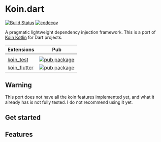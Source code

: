 # Koin.dart

[![Build Status](https://travis-ci.org/pbissonho/koin.dart.svg?branch=master)](https://travis-ci.org/pbissonho/koin.dart)
[![codecov](https://codecov.io/gh/pbissonho/koin.dart/branch/master/graph/badge.svg)](https://codecov.io/gh/pbissonho/koin.dart)

A pragmatic lightweight dependency injection framework. This is a port of [Koin Kotlin](https://github.com/InsertKoinIO/koin) for Dart projects.

| Extensions                                                                            | Pub                                                                                                    |
| ---------------------------------------------------------------------------------- | ------------------------------------------------------------------------------------------------------ |
                |
| [koin_test](https://github.com/pbissonho/koin.dart/tree/master/packages/koin_test)       | [![pub package](https://img.shields.io/pub/v/koin_test.svg)](https://pub.dev/packages/koin_test)       |
| [koin_flutter](https://github.com/pbissonho/koin.dart/tree/master/packages/koin_flutter) | [![pub package](https://img.shields.io/pub/v/koin_flutter.svg)](https://pub.dev/packages/koin_flutte) |



## Warning

This port does not have all the koin features implemented yet, and what it already has is not fully tested. I do not recommend using it yet.


## Get started


## Features

